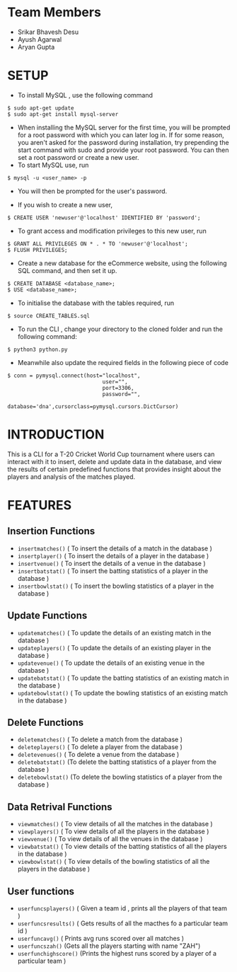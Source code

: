 # Team Members 

* Srikar Bhavesh Desu
* Ayush Agarwal
* Aryan Gupta

# SETUP

* To install MySQL , use the following command  
```
$ sudo apt-get update  
$ sudo apt-get install mysql-server
```
* When installing the MySQL server for the first time, you will be prompted for a root password with which you can later log in. If for some reason, you aren't asked for the password during installation, try prepending the start command with sudo and provide your root password. You can then set a root password or create a new user.  
* To start MySQL use, run  
```
$ mysql -u <user_name> -p
```
* You will then be prompted for the user's password.  

* If you wish to create a new user,  
```
$ CREATE USER 'newuser'@'localhost' IDENTIFIED BY 'password';
```
* To grant access and modification privileges to this new user, run
```
$ GRANT ALL PRIVILEGES ON * . * TO 'newuser'@'localhost';
$ FLUSH PRIVILEGES;
```
* Create a new database for the eCommerce website, using the following SQL command, and then set it up.
```
$ CREATE DATABASE <database_name>;
$ USE <database_name>;
```
* To initialise the database with the tables required, run
```
$ source CREATE_TABLES.sql
```
* To run the CLI ,  change your directory to the cloned folder and run the following command:
```
$ python3 python.py
```
* Meanwhile also update the required fields in the following piece of code 
```
$ conn = pymysql.connect(host="localhost",
                              user="",
                              port=3306,
                              password="",
                              database='dna',cursorclass=pymysql.cursors.DictCursor)                             
```

# INTRODUCTION

This is a CLI for a T-20 Cricket World Cup tournament where users can interact with it to insert, delete and update data in the database, and view the results of certain predefined functions that provides insight about the players and analysis of the matches played.




# FEATURES

## Insertion Functions

* ```insertmatches()``` ( To insert the details of a match in the database )                            
*  ```insertplayer()``` ( To insert the details of a player in the database )                        
* ```insertvenue()``` ( To insert the details of a venue in the database )                           
*  ```insertbatstat()``` ( To insert the batting statistics of a player in the database )             
* ```insertbowlstat()``` ( To insert the bowling statistics of a player in the database )             

## Update Functions

* ```updatematches()``` ( To update the details of an existing match in the database )  
* ```updateplayers()``` (  To update the details of an existing player in the database )  
* ```updatevenue()``` (  To update the details of an existing venue in the database  )  
* ```updatebatstat()``` ( To update the batting statistics of an existing match in the database )  
* ```updatebowlstat()``` ( To update the bowling statistics of an existing match in the database )  

## Delete Functions  


* ```deletematches()``` ( To delete a match from the database )  
* ```deleteplayers()``` ( To delete a player from the database )   
* ```deletevenues()``` ( To delete a venue from the database )  
* ```deletebatstat()``` (To delete the batting statistics of a player from the database )  
* ```deletebowlstat()``` (To delete the bowling statistics of a player from the database  )  

## Data Retrival Functions  

* ```viewmatches()``` ( To view details of all the matches in the database )                       
*  ```viewplayers()``` ( To view details of all the players in the database )                        
* ```viewvenue()``` ( To view details of all the venues in the database )                        
* ```viewbatstat()``` ( To view details of the batting statistics of all the players in the database )           
* ```viewbowlstat()``` ( To view details of the bowling statistics of all the players in the database  )             

## User functions  

* ```userfuncsplayers()``` ( Given a team id , prints all the players of that team )  
* ```userfuncsresults()``` ( Gets results of all the macthes fo a particular team id )  
* ```userfuncavg()``` ( Prints avg runs scored over all  matches )  
* ```userfuncszah()``` (Gets all the players starting with name "ZAH")  
* ```userfunchighscore()``` (Prints the highest runs scored by a player of a particular team )  








